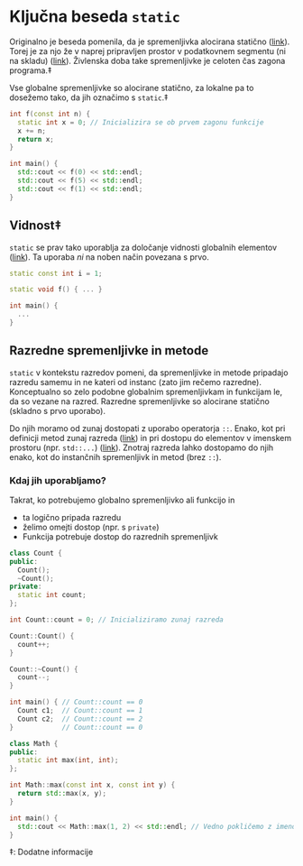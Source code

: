# Ključna beseda ```static```

Originalno je beseda pomenila, da je spremenljivka alocirana statično ([link](https://en.wikipedia.org/wiki/Static_variable)). 
Torej je za njo že v naprej pripravljen prostor v podatkovnem segmentu (ni na skladu) ([link](https://en.wikipedia.org/wiki/Data_segment)).
Živlenska doba take spremenljivke je celoten čas zagona programa.‡

Vse globalne spremenljivke so alocirane statično, za lokalne pa to dosežemo tako, da jih označimo s ```static```.‡

```cpp
int f(const int n) {
  static int x = 0; // Inicializira se ob prvem zagonu funkcije
  x += n;
  return x;
}

int main() {
  std::cout << f(0) << std::endl;
  std::cout << f(5) << std::endl;
  std::cout << f(1) << std::endl;
}
```

## Vidnost‡

```static``` se prav tako uporablja za določanje vidnosti globalnih elementov ([link](https://en.cppreference.com/w/cpp/language/storage_duration#Linkage)).
Ta uporaba *ni* na noben način povezana s prvo.

```cpp
static const int i = 1;

static void f() { ... }

int main() {
  ...
}
```

## Razredne spremenljivke in metode

```static``` v kontekstu razredov pomeni, da spremenljivke in metode pripadajo razredu samemu in ne kateri od instanc (zato jim rečemo razredne).
Konceptualno so zelo podobne globalnim spremenljivkam in funkcijam le, da so vezane na razred.
Razredne spremenljivke so alocirane statično (skladno s prvo uporabo).

Do njih moramo od zunaj dostopati z uporabo operatorja ```::```.
Enako, kot pri definicji metod zunaj razreda ([link](https://en.cppreference.com/w/cpp/language/scope#Class_scope)) in pri dostopu do elementov v imenskem prostoru (npr. ```std::...```) ([link](https://en.cppreference.com/w/cpp/language/namespace)).
Znotraj razreda lahko dostopamo do njih enako, kot do instančnih spremenljivk in metod (brez ```::```).

### Kdaj jih uporabljamo?
Takrat, ko potrebujemo globalno spremenljivko ali funkcijo in
  * ta logično pripada razredu
  * želimo omejti dostop (npr. s ```private```)
  * Funkcija potrebuje dostop do razrednih spremenljivk

```cpp
class Count {
public:
  Count();
  ~Count();
private:
  static int count;
};

int Count::count = 0; // Inicializiramo zunaj razreda

Count::Count() {
  count++;
}

Count::~Count() {
  count--;
}

int main() { // Count::count == 0
  Count c1;  // Count::count == 1
  Count c2;  // Count::count == 2
}            // Count::count == 0
```

```cpp
class Math {
public:
  static int max(int, int);
};

int Math::max(const int x, const int y) {
  return std::max(x, y);
}

int main() {
  std::cout << Math::max(1, 2) << std::endl; // Vedno pokličemo z imenom razreda in ne instance
}
```

‡: Dodatne informacije
